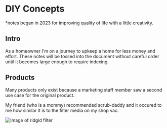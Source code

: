 # DIY Concepts

*notes began in 2023 for improving quality of life with a little creativity.

## Intro
As a homeowner I'm on a journey to upkeep a home for less money and effort.  These notes will be tossed into the document without careful order until it becomes large enough to require indexing.

## Products
Many products only exist because a marketing staff member saw a second use case for the original product.

My friend (who is a mommy) recommended scrub-daddy and it occured to me how similar it is to the filter media on my shop vac.  

![image of ridgid filter](https://i.imgur.com/UeiwzTJ.jpg)
